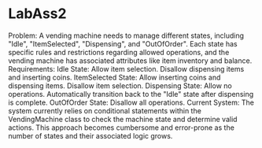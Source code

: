 # LabAss2

Problem:
A vending machine needs to manage different states, including "Idle", "ItemSelected", "Dispensing", and "OutOfOrder". Each state has specific rules and restrictions regarding allowed operations, and the vending machine has associated attributes like item inventory and balance.
Requirements:
Idle State:
Allow item selection.
Disallow dispensing items and inserting coins.
ItemSelected State:
Allow inserting coins and dispensing items.
Disallow item selection.
Dispensing State:
Allow no operations.
Automatically transition back to the "Idle" state after dispensing is complete.
OutOfOrder State:
Disallow all operations.
Current System: The system currently relies on conditional statements within the VendingMachine class to check the machine state and determine valid actions. This approach becomes cumbersome and error-prone as the number of states and their associated logic grows.
